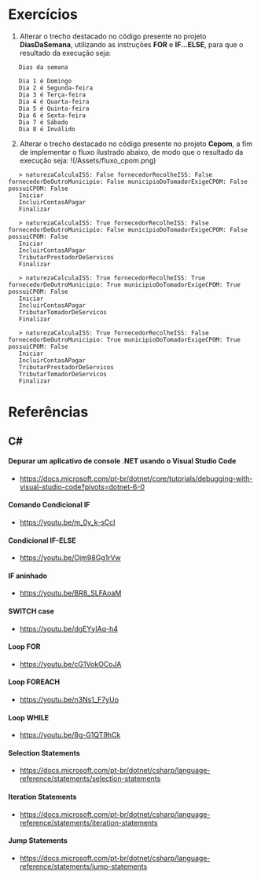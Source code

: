 # Exercícios

1) Alterar o trecho destacado no código presente no projeto **DiasDaSemana**, utilizando as instruções **FOR** e **IF...ELSE**, para que o resultado da execução seja:
```
   Dias da semana

   Dia 1 é Domingo
   Dia 2 é Segunda-feira
   Dia 3 é Terça-feira
   Dia 4 é Quarta-feira
   Dia 5 é Quinta-feira
   Dia 6 é Sexta-feira
   Dia 7 é Sábado
   Dia 8 é Inválido
```

2) Alterar o trecho destacado no código presente no projeto **Cepom**, a fim de implementar o fluxo ilustrado abaixo, de modo que o resultado da execução seja:
!(/Assets/fluxo_cpom.png)
```
   > naturezaCalculaISS: False fornecedorRecolheISS: False fornecedorDeOutroMunicipio: False municipioDoTomadorExigeCPOM: False possuiCPOM: False 
   Iniciar
   IncluirContasAPagar
   Finalizar

   > naturezaCalculaISS: True fornecedorRecolheISS: False fornecedorDeOutroMunicipio: False municipioDoTomadorExigeCPOM: False possuiCPOM: False
   Iniciar
   IncluirContasAPagar
   TributarPrestadorDeServicos
   Finalizar

   > naturezaCalculaISS: True fornecedorRecolheISS: True fornecedorDeOutroMunicipio: True municipioDoTomadorExigeCPOM: True possuiCPOM: False
   Iniciar
   IncluirContasAPagar
   TributarTomadorDeServicos
   Finalizar

   > naturezaCalculaISS: True fornecedorRecolheISS: False fornecedorDeOutroMunicipio: True municipioDoTomadorExigeCPOM: True possuiCPOM: False
   Iniciar
   IncluirContasAPagar
   TributarPrestadorDeServicos
   TributarTomadorDeServicos
   Finalizar
 ```

# Referências

## C#

#### Depurar um aplicativo de console .NET usando o Visual Studio Code
- https://docs.microsoft.com/pt-br/dotnet/core/tutorials/debugging-with-visual-studio-code?pivots=dotnet-6-0

#### Comando Condicional IF
- https://youtu.be/m_0y_k-sCcI

#### Condicional IF-ELSE
- https://youtu.be/Ojm98Gg1rVw

#### IF aninhado
- https://youtu.be/BR8_SLFAoaM

#### SWITCH case
- https://youtu.be/dgEYyIAq-h4

#### Loop FOR
- https://youtu.be/cG1VokOCoJA

#### Loop FOREACH
- https://youtu.be/n3Ns1_F7yUo

#### Loop WHILE
- https://youtu.be/8g-G1QT9hCk

#### Selection Statements
- https://docs.microsoft.com/pt-br/dotnet/csharp/language-reference/statements/selection-statements

#### Iteration Statements
- https://docs.microsoft.com/pt-br/dotnet/csharp/language-reference/statements/iteration-statements

#### Jump Statements
- https://docs.microsoft.com/pt-br/dotnet/csharp/language-reference/statements/jump-statements